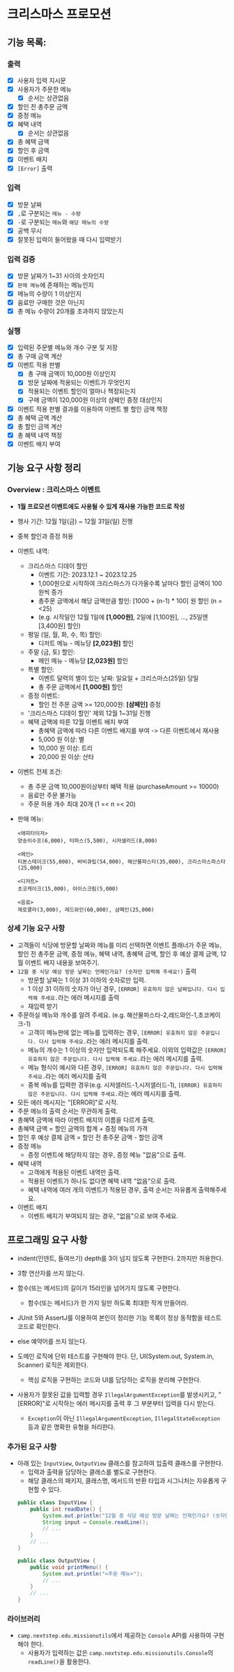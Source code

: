 # 크리스마스 프로모션

## 기능 목록:

### 출력

- [x] 사용자 입력 지시문
- [x] 사용자가 주문한 메뉴
    - [x] 순서는 상관없음
- [x] 할인 전 총주문 금액
- [x] 증정 메뉴
- [x] 혜택 내역
    - [x] 순서는 상관없음
- [x] 총 혜택 금액
- [x] 할인 후 금액
- [x] 이벤트 배지
- [x] `[Error]` 출력

### 입력

- [x]  방문 날짜
- [x] `,`로 구분되는 `메뉴 - 수량`
- [x] `-`로 구분되는 `메뉴`와 `해당 메뉴의 수량`
- [x] 공백 무시
- [x] 잘못된 입력이 들어왔을 때 다시 입력받기

### 입력 검증

- [x] 방문 날짜가 1~31 사이의 숫자인지
- [x] `판매 메뉴`에 존재하는 메뉴인지
- [x] 메뉴의 수량이 1 이상인지
- [x] 음료만 구매한 것은 아닌지
- [x] 총 메뉴 수량이 20개를 초과하지 않았는지

### 실행

- [x] 입력된 주문별 메뉴와 개수 구분 및 저장
- [x] 총 구매 금액 계산
- [x] 이벤트 적용 판별
    - [x] 총 구매 금액이 10,000원 이상인지
    - [x] 방문 날짜에 적용되는 이벤트가 무엇인지
    - [x] 적용되는 이벤트 할인이 얼마나 책정되는지
    - [x] 구매 금액이 120,000원 이상의 샴페인 증정 대상인지
- [x] 이벤트 적용 판별 결과를 이용하여 이벤트 별 할인 금액 책정
- [x] 총 혜택 금액 계산
- [x] 총 할인 금액 계산
- [x] 총 혜택 내역 책정
- [x] 이벤트 배지 부여

## 기능 요구 사항 정리

### Overview : 크리스마스 이벤트

- **1월 프로모션 이벤트에도 사용될 수 있게 재사용 가능한 코드로 작성**

- 행사 기간: 12월 1일(금) ~ 12월 31일(일) 진행

- 중복 할인과 증정 허용

- 이벤트 내역:
    - 크리스마스 디데이 할인
        - 이벤트 기간: 2023.12.1 ~ 2023.12.25
        - 1,000원으로 시작하여 크리스마스가 다가올수록 날마다 할인 금액이 100원씩 증가
        - 총주문 금액에서 해당 금액만큼 할인: [1000 + (n-1) * 100] 원 할인 (n =<25)
        - (e.g. 시작일인 12월 1일에 **[1,000원]**, 2일에 [1,100원], ..., 25일엔 [3,400원] 할인)
    - 평일 (일, 월, 화, 수, 목) 할인:
        - 디저트 메뉴 - 메뉴당 **[2,023원]** 할인
    - 주말 (금, 토) 할인:
        - 메인 메뉴 - 메뉴당 **[2,023원]** 할인
    - 특별 할인:
        - 이벤트 달력의 별이 있는 날짜: 일요일 + 크리스마스(25일) 당일
        - 총 주문 금액에서 **[1,000원]** 할인
    - 증정 이벤트:
        - 할인 전 주문 금액 >= 120,000원: **[샴페인]** 증정
    - '크리스마스 디데이 할인' 제외 12월 1~31일 진행
    - 혜택 금액에 따른 12월 이벤트 배지 부여
        - 총혜택 금액에 따라 다른 이벤트 배지를 부여 -> 다른 이벤트에서 재사용
        - 5,000 원 이상: 별
        - 10,000 원 이상: 트리
        - 20,000 원 이상: 산타


- 이벤트 전제 조건:
    - 총 주문 금액 10,000원이상부터 혜택 적용 (purchaseAmount >= 10000)
    - 음료만 주문 불가능
    - 주문 허용 개수 최대 20개 (1 =< n =< 20)

- 판매 메뉴:

    ```
    <애피타이저>
    양송이수프(6,000), 타파스(5,500), 시저샐러드(8,000)
    
    <메인>
    티본스테이크(55,000), 바비큐립(54,000), 해산물파스타(35,000), 크리스마스파스타(25,000)
    
    <디저트>
    초코케이크(15,000), 아이스크림(5,000)
    
    <음료>
    제로콜라(3,000), 레드와인(60,000), 샴페인(25,000)
    ```

### 상세 기능 요구 사항

- 고객들이 식당에 방문할 날짜와 메뉴를 미리 선택하면 이벤트 플래너가 주문 메뉴, 할인 전 총주문 금액, 증정 메뉴, 혜택 내역, 총혜택 금액, 할인 후 예상 결제 금액, 12월 이벤트 배지 내용을 보여주기.
- `12월 중 식당 예상 방문 날짜는 언제인가요? (숫자만 입력해 주세요!)` 출력
    - 방문할 날짜는 1 이상 31 이하의 숫자로만 입력.
    - 1 이상 31 이하의 숫자가 아닌 경우, `[ERROR] 유효하지 않은 날짜입니다. 다시 입력해 주세요.`라는 에러 메시지를 출력
    - 재입력 받기
- 주문하실 메뉴와 개수를 알려 주세요. (e.g. 해산물파스타-2,레드와인-1,초코케이크-1)
    - 고객이 메뉴판에 없는 메뉴를 입력하는 경우, `[ERROR] 유효하지 않은 주문입니다. 다시 입력해 주세요.`라는 에러 메시지를 출력.
    - 메뉴의 개수는 1 이상의 숫자만 입력되도록 해주세요. 이외의 입력값은 `[ERROR] 유효하지 않은 주문입니다. 다시 입력해 주세요.`라는 에러 메시지를 출력.
    - 메뉴 형식이 예시와 다른 경우, `[ERROR] 유효하지 않은 주문입니다. 다시 입력해 주세요.`라는 에러 메시지를 출력
    - 중복 메뉴를 입력한 경우(e.g. 시저샐러드-1,시저샐러드-1), `[ERROR] 유효하지 않은 주문입니다. 다시 입력해 주세요.`라는 에러 메시지를 출력.
- 모든 에러 메시지는 "[ERROR]"로 시작.
- 주문 메뉴의 출력 순서는 무관하게 출력.
- 총혜택 금액에 따라 이벤트 배지의 이름을 다르게 출력.
- 총혜택 금액 = 할인 금액의 합계 + 증정 메뉴의 가격
- 할인 후 예상 결제 금액 = 할인 전 총주문 금액 - 할인 금액
- 증정 메뉴
    - 증정 이벤트에 해당하지 않는 경우, 증정 메뉴 "없음"으로 출력.
- 혜택 내역
    - 고객에게 적용된 이벤트 내역만 출력.
    - 적용된 이벤트가 하나도 없다면 혜택 내역 "없음"으로 출력.
    - 혜택 내역에 여러 개의 이벤트가 적용된 경우, 출력 순서는 자유롭게 출력해주세요.
- 이벤트 배지
    - 이벤트 배지가 부여되지 않는 경우, "없음"으로 보여 주세요.

## 프로그래밍 요구 사항

- indent(인덴트, 들여쓰기) depth를 3이 넘지 않도록 구현한다. 2까지만 허용한다.
- 3항 연산자를 쓰지 않는다.
- 함수(또는 메서드)의 길이가 15라인을 넘어가지 않도록 구현한다.
    - 함수(또는 메서드)가 한 가지 일만 하도록 최대한 작게 만들어라.
- JUnit 5와 AssertJ를 이용하여 본인이 정리한 기능 목록이 정상 동작함을 테스트 코드로 확인한다.
- else 예약어를 쓰지 않는다.

- 도메인 로직에 단위 테스트를 구현해야 한다. 단, UI(System.out, System.in, Scanner) 로직은 제외한다.
    - 핵심 로직을 구현하는 코드와 UI를 담당하는 로직을 분리해 구현한다.
- 사용자가 잘못된 값을 입력할 경우 `IllegalArgumentException`를 발생시키고, "[ERROR]"로 시작하는 에러 메시지를 출력 후 그 부분부터 입력을 다시 받는다.
    - `Exception`이 아닌 `IllegalArgumentException`, `IllegalStateException` 등과 같은 명확한 유형을 처리한다.

### 추가된 요구 사항

- 아래 있는 `InputView`, `OutputView` 클래스를 참고하여 입출력 클래스를 구현한다.
    - 입력과 출력을 담당하는 클래스를 별도로 구현한다.
    - 해당 클래스의 패키지, 클래스명, 메서드의 반환 타입과 시그니처는 자유롭게 구현할 수 있다.
  ```java
  public class InputView {
      public int readDate() {
          System.out.println("12월 중 식당 예상 방문 날짜는 언제인가요? (숫자만 입력해 주세요!)");
          String input = Console.readLine();    
          // ...
      }
      // ...
  }
  ```
  ```java
  public class OutputView {
      public void printMenu() {
          System.out.println("<주문 메뉴>");
          // ...
      }
      // ...
  }
  ```

### 라이브러리

- `camp.nextstep.edu.missionutils`에서 제공하는 `Console` API를 사용하여 구현해야 한다.
    - 사용자가 입력하는 값은 `camp.nextstep.edu.missionutils.Console`의 `readLine()`을 활용한다.

